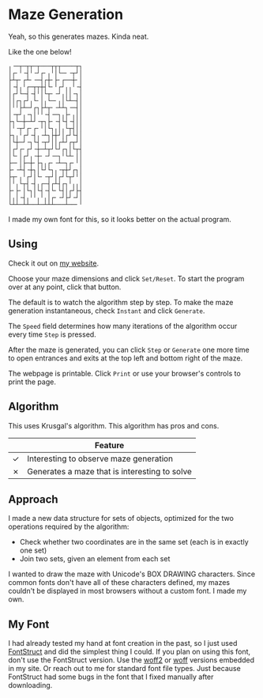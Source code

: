# Maze Generation

Yeah, so this generates mazes. Kinda neat.

Like the one below!

```
╷╶─┬─┬┬─┬───┬┬┬────┬┐
│┌╴╵╶┤╵╶┘┌╴╷╵│└─╴╶┬┘│
├┴┬╴┌┴╴╶─┤┌┼╴├╴┌──┼╴│
│╶┤╷╵┌─┬┬┼┤└╴╵┌┘╷╷╵╶┤
│┌┘└─┤╶┤╵│└┬╴╶┘╷││╶┐│
││┌┐┌┘╷└╴│╷└─╴╷│└┴─┤│
│╵╵├┴─┘┌┐├┴┬╴╶┴┴┐╶─┤│
│╶┬┘╷╶┐│╵╵╶┤╶─┐╷├╴╷││
├┐└─┼─┴┘╶┬┐├╴╶┤└┤╶┤││
│╵╶┬┘┌╴┌╴╵│└┐╷│╷└┬┤││
├┐╷╵┌┘╶┤╷╶┴┐├┼┘│┌┘└┤│
│└┼─┘╶┐└┤╶┬┘││┌┴┘┌┬┘│
│┌┘┌╴┌┘╶┼─┴┬┘└┘┌┐│└┬┤
│└╴│┌┘╷╶┼╴╶┘╶─┐╵└┴╴││
├─╴│├─┼╴├┐╷┌╴╶┴─┐┌╴╵│
├╴╶┴┤╶┼┐│└┘└┐╷╶┬┼┘┌┐│
├┬╴╷╵┌┘│└╴╶┬┘│┌┘└┬┘╵│
│╵╷└┬┤╶┤╷┌─┤┌┴┤┌┐╵╷╷│
├╴├╴│└┐│└┤╶┤└╴└┤│┌┘├┤
│╷│╶┤╷╵╵╷╵╷│┌╴╶┘├┘╶┘│
└┴┴─┴┴──┴─┴┴┴───┴──╴╵
```
I made my own font for this, so it looks better on the actual program.

## Using

Check it out on [my website](https://www.williamknowleskellett.dev/projects/maze-generator/ "Go generate a maze!").

Choose your maze dimensions and click `Set/Reset`. To start the program over at any point, click that button.

The default is to watch the algorithm step by step. To make the maze generation instantaneous, check `Instant` and click `Generate`.

The `Speed` field determines how many iterations of the algorithm occur every time `Step` is pressed.

After the maze is generated, you can click `Step` or `Generate` one more time to open entrances and exits at the top left and bottom right of the maze.

The webpage is printable. Click `Print` or use your browser's controls to print the page.

## Algorithm

This uses Krusgal's algorithm. This algorithm has pros and cons.

|         | Feature                                       |
|---------|-----------------------------------------------|
| &check; | Interesting to observe maze generation        |
| &cross; | Generates a maze that is interesting to solve |

## Approach

I made a new data structure for sets of objects, optimized for the two operations required by the algorithm:

- Check whether two coordinates are in the same set (each is in exactly one set)
- Join two sets, given an element from each set

I wanted to draw the maze with Unicode's BOX DRAWING characters. Since common fonts don't have all of these characters defined, my mazes couldn't be displayed in most browsers without a custom font. I made my own. 

## My Font

I had already tested my hand at font creation in the past, so I just used [FontStruct](https://fontstruct.com/fontstructions/show/1936682/boxdrawing2) and did the simplest thing I could. If you plan on using this font, don't use the FontStruct version. Use the [woff2](https://www.williamknowleskellett.dev/projects/maze-generator/assets/boxdrawing-webfont.woff2) or [woff](https://www.williamknowleskellett.dev/projects/maze-generator/assets/boxdrawing-webfont.woff) versions embedded in my site. Or reach out to me for standard font file types. Just because FontStruct had some bugs in the font that I fixed manually after downloading.
